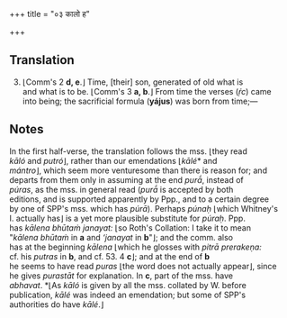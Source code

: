 +++
title = "०३ कालो ह"

+++
## Translation
3. ⌊Comm's 2 **d, e**.⌋ Time, \[their\] son, generated of old what is  
and what is to be. ⌊Comm's 3 **a, b**.⌋ From time the verses (*ṛ́c*) came  
into being; the sacrificial formula (**yájus**) was born from time;—

## Notes
In the first half-verse, the translation follows the mss. ⌊they read  
*kāló* and *putró*⌋, rather than our emendations ⌊*kālé*\* and  
*mántro*⌋, which seem more venturesome than there is reason for; and  
departs from them only in assuming at the end *purā́*, instead of  
*púras*, as the mss. in general read (*purā́* is accepted by both  
editions, and is supported apparently by Ppp., and to a certain degree  
by one of SPP's mss. which has *púrā*). Perhaps *púnaḥ* ⌊which Whitney's  
I. actually has⌋ is a yet more plausible substitute for *púraḥ*. Ppp.  
has *kālena bhūtaṁ janayat:* ⌊so Roth's Collation: I take it to mean  
"*kālena bhūtaṁ* in **a** and *‘janayat* in **b**"⌋; and the comm. also  
has at the beginning *kālena* ⌊which he glosses with *pitrā prerakeṇa:*  
cf. his *putras* in **b**, and cf. 53. 4 **c**⌋; and at the end of **b**  
he seems to have read *puras* ⌊the word does not actually appear⌋, since  
he gives *purastāt* for explanation. In **c**, part of the mss. have  
*abhavat*. \*⌊As *kāló* is given by all the mss. collated by W. before  
publication, *kālé* was indeed an emendation; but some of SPP's  
authorities do have *kālé*.⌋
